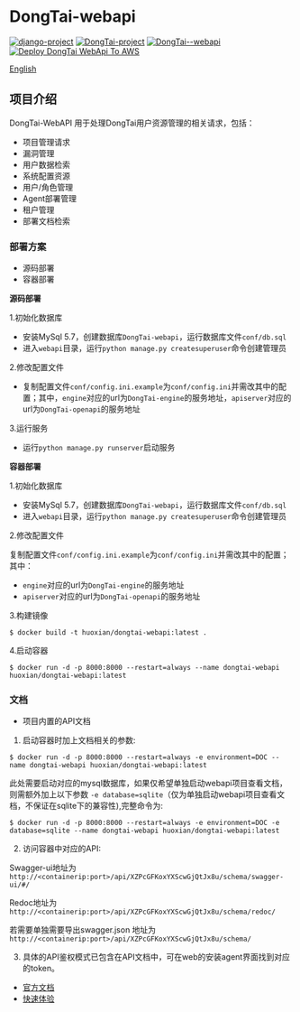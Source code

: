 # DongTai-webapi
[![django-project](https://img.shields.io/badge/django%20versions-3.0.3-blue)](https://www.djangoproject.com/)
[![DongTai-project](https://img.shields.io/badge/DongTai%20versions-beta-green)](https://huoxianclub.github.io/LingZhi/)
[![DongTai--webapi](https://img.shields.io/badge/DongTai--webapi-v1.0.5-lightgrey)](https://huoxianclub.github.io/LingZhi/#/doc/tutorial/quickstart)
[![Deploy DongTai WebApi To AWS](https://github.com/HXSecurity/DongTai-webapi/actions/workflows/deploy_webapi_to_aws.yml/badge.svg)](https://github.com/HXSecurity/DongTai-webapi/actions/workflows/deploy_webapi_to_aws.yml)

[English](README.MD)

## 项目介绍
DongTai-WebAPI 用于处理DongTai用户资源管理的相关请求，包括：


- 项目管理请求
- 漏洞管理
- 用户数据检索
- 系统配置资源
- 用户/角色管理
- Agent部署管理
- 租户管理
- 部署文档检索



### 部署方案
- 源码部署
- 容器部署

**源码部署**

1.初始化数据库

- 安装MySql 5.7，创建数据库`DongTai-webapi`，运行数据库文件`conf/db.sql`
- 进入`webapi`目录，运行`python manage.py createsuperuser`命令创建管理员

2.修改配置文件

- 复制配置文件`conf/config.ini.example`为`conf/config.ini`并需改其中的配置；其中，`engine`对应的url为`DongTai-engine`的服务地址，`apiserver`对应的url为`DongTai-openapi`的服务地址

3.运行服务

- 运行`python manage.py runserver`启动服务

**容器部署**

1.初始化数据库

- 安装MySql 5.7，创建数据库`DongTai-webapi`，运行数据库文件`conf/db.sql`
- 进入`webapi`目录，运行`python manage.py createsuperuser`命令创建管理员

2.修改配置文件

复制配置文件`conf/config.ini.example`为`conf/config.ini`并需改其中的配置；其中：
- `engine`对应的url为`DongTai-engine`的服务地址
- `apiserver`对应的url为`DongTai-openapi`的服务地址

3.构建镜像
```
$ docker build -t huoxian/dongtai-webapi:latest .
```

4.启动容器
```
$ docker run -d -p 8000:8000 --restart=always --name dongtai-webapi huoxian/dongtai-webapi:latest
```

### 文档

- 项目内置的API文档

1. 启动容器时加上文档相关的参数:
```
$ docker run -d -p 8000:8000 --restart=always -e environment=DOC --name dongtai-webapi huoxian/dongtai-webapi:latest
```
此处需要启动对应的mysql数据库，如果仅希望单独启动webapi项目查看文档，则需额外加上以下参数 `-e database=sqlite`（仅为单独启动webapi项目查看文档，不保证在sqlite下的兼容性),完整命令为:
```
$ docker run -d -p 8000:8000 --restart=always -e environment=DOC -e database=sqlite --name dongtai-webapi huoxian/dongtai-webapi:latest
```

2. 访问容器中对应的API:

Swagger-ui地址为 `http://<containerip:port>/api/XZPcGFKoxYXScwGjQtJx8u/schema/swagger-ui/#/`

Redoc地址为 `http://<containerip:port>/api/XZPcGFKoxYXScwGjQtJx8u/schema/redoc/`

若需要单独需要导出swagger.json
地址为 `http://<containerip:port>/api/XZPcGFKoxYXScwGjQtJx8u/schema/`

3. 具体的API鉴权模式已包含在API文档中，可在web的安装agent界面找到对应的token。


- [官方文档](https://hxsecurity.github.io/DongTai-Doc/#/)
- [快速体验](http://iast.io)
